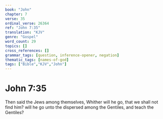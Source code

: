 ```yaml
---
book: "John"
chapter: 7
verse: 35
ordinal_verse: 26364
ref: "John 7:35"
translation: "KJV"
genre: "Gospel"
word_count: 29
topics: []
cross_references: []
grammar_tags: [question, inference-opener, negation]
thematic_tags: [names-of-god]
tags: ["Bible","KJV","John"]
---
```


# John 7:35

Then said the Jews among themselves, Whither will he go, that we shall not find him? will he go unto the dispersed among the Gentiles, and teach the Gentiles?
